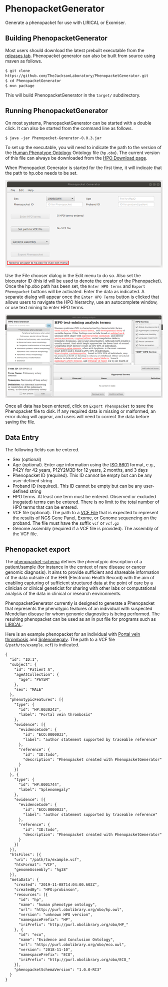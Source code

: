 # PhenopacketGenerator
Generate a phenopacket for use with LIRICAL or Exomiser.


## Building PhenopacketGenerator

Most users should download the latest prebuilt executable from 
the [releases tab](https://github.com/TheJacksonLaboratory/PhenopacketGenerator/releases). Phenopacket
generator can also be built from source using maven as follows.

```aidl
$ git clone https://github.com/TheJacksonLaboratory/PhenopacketGenerator.git
$ cd PhenopacketGenerator
$ mvn package
```
This will build PhenopacketGenerator in the ``target/`` subdirectory.

## Running PhenopacketGenerator

On most systems, PhenopacketGenerator can be started with a double click. It can also be started from the command
line as follows.
```aidl
$ java -jar Phenopacket-Generator-0.0.3.jar 
```

To set up the executable, you will need to indicate the path to the version of the
[Human Phenotype Ontology](https://hpo.jax.org/app/) Ontology file (``hp.obo``). The current version
of this file can always be downloaded from the [HPO Download page](https://hpo.jax.org/app/download/ontology).

When Phenopacket Generator is started for the first time, it will indicate that the path to hp.obo needs to be set.

![Phenopacket Generator Start Screen](./img/startscreen.png?raw=true "Phenopacket Generator")


Use the File chooser dialog in the Edit menu to do so. Also set the biocurator ID (this id will be used to denote the
creator of the Phenopacket). Once the hp.obo path has been set, the ``Enter HPO terms`` and ``Export Phenopacket`` 
buttons will be activated. Enter the data as indicated. A separate dialog will appear once the ``Enter HPO Terms`` button 
is clicked that allows users to navigate the HPO hierarchy, use an autocomplete window, or use
text mining to enter HPO terms.

![HPO Text Mining](./img/hpo-textmining.png?raw=true "HPO Text Mining")

Once all data has been entered, click on ``Export Phenopacket`` to save the Phenopacket file to disk. If
any required data is missing or malformed, an error dialog will appear, and users will need to correct
the data before saving the file.

## Data Entry

The following fields can be entered.

* Sex (optional)
* Age (optional). Enter age information using the  [ISO 8601](https://en.wikipedia.org/wiki/ISO_8601) format, 
e.g., P42Y for 42 years, P12Y2M3D for 12 years, 2 months, and 3 days
* Phenopacket ID (required). This ID cannot be empty but can be any user-defined string
* Proband ID (required). This ID cannot be empty but can be any user-defined string
* HPO terms. At least one term must be entered. Observed or excluded (negated) terms can be entered. There is no limit 
to the total number of HPO terms that can be entered.
* VCF file (optional). The path to a [VCF File](https://en.wikipedia.org/wiki/Variant_Call_Format) that is expected to
represent the results of NGS Gene Panel, Exome, or Genome sequencing on the proband. The file must have the suffix ``vcf`` or
``vcf.gz``
* Genome assembly (required if a VCF file is provided). The assembly of the VCF file.

## Phenopacket export
The [phenopacket-schema](https://phenopackets-schema.readthedocs.io/en/latest/) defines the phenotypic 
description of a patient/sample (for instance in the context of rare disease or cancer genomic diagnosis). 
It aims to provide sufficient and shareable information of the data outside of the EHR (Electronic Health Record)
with the aim of enabling capturing of sufficient structured data at the point of care by a clinician or clinical 
geneticist for sharing with other labs or computational analysis of the data in clinical or research environments.

PhenopacketGenerator currently is designed to generate a Phenopacket that represents the phenotypic features
of an individual with suspected Mendelian disease for whom genomic diagnostics is being performed. The
resulting phenopacket can be used as an in put file for programs such as [LIRICAL](https://github.com/TheJacksonLaboratory/LIRICAL).

Here is an example phenopacket for an individual with [Portal vein thrombosis](https://hpo.jax.org/app/browse/term/HP:0030242)
and [Splenomegaly](https://hpo.jax.org/app/browse/term/HP:0001744). The path to a VCF file (``/path/to/example.vcf``)
is indicated.



```aidl
{
  "id": "ID:1",
  "subject": {
    "id": "Patient A",
    "ageAtCollection": {
      "age": "P6Y5M"
    },
    "sex": "MALE"
  },
  "phenotypicFeatures": [{
    "type": {
      "id": "HP:0030242",
      "label": "Portal vein thrombosis"
    },
    "evidence": [{
      "evidenceCode": {
        "id": "ECO:0000033",
        "label": "author statement supported by traceable reference"
      },
      "reference": {
        "id": "ID:todo",
        "description": "Phenopacket created with PhenopacketGenerator"
      }
    }]
  }, {
    "type": {
      "id": "HP:0001744",
      "label": "Splenomegaly"
    },
    "evidence": [{
      "evidenceCode": {
        "id": "ECO:0000033",
        "label": "author statement supported by traceable reference"
      },
      "reference": {
        "id": "ID:todo",
        "description": "Phenopacket created with PhenopacketGenerator"
      }
    }]
  }],
  "htsFiles": [{
    "uri": "/path/to/example.vcf",
    "htsFormat": "VCF",
    "genomeAssembly": "hg38"
  }],
  "metaData": {
    "created": "2019-11-08T14:04:00.602Z",
    "createdBy": "HPO:probinson",
    "resources": [{
      "id": "hp",
      "name": "human phenotype ontology",
      "url": "http://purl.obolibrary.org/obo/hp.owl",
      "version": "unknown HPO version",
      "namespacePrefix": "HP",
      "iriPrefix": "http://purl.obolibrary.org/obo/HP_"
    }, {
      "id": "eco",
      "name": "Evidence and Conclusion Ontology",
      "url": "http://purl.obolibrary.org/obo/eco.owl",
      "version": "2018-11-10",
      "namespacePrefix": "ECO",
      "iriPrefix": "http://purl.obolibrary.org/obo/ECO_"
    }],
    "phenopacketSchemaVersion": "1.0.0-RC3"
  }
}
```